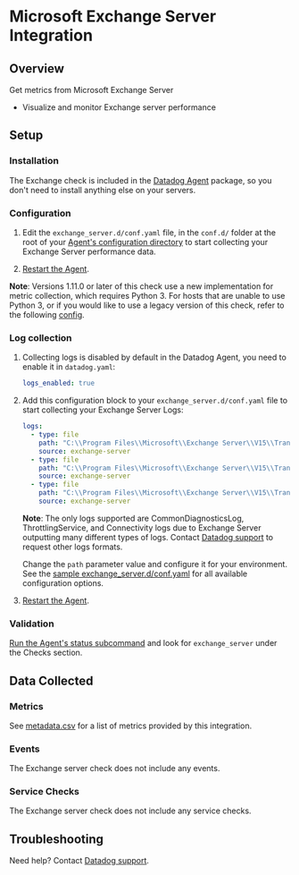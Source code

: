 # Microsoft Exchange Server Integration

## Overview

Get metrics from Microsoft Exchange Server

- Visualize and monitor Exchange server performance

## Setup

### Installation

The Exchange check is included in the [Datadog Agent][1] package, so you don't need to install anything else on your servers.

### Configuration

1. Edit the `exchange_server.d/conf.yaml` file, in the `conf.d/` folder at the root of your [Agent's configuration directory][2] to start collecting your Exchange Server performance data.

2. [Restart the Agent][3].

**Note**: Versions 1.11.0 or later of this check use a new implementation for metric collection, which requires Python 3. For hosts that are unable to use Python 3, or if you would like to use a legacy version of this check, refer to the following [config][8].

### Log collection

1. Collecting logs is disabled by default in the Datadog Agent, you need to enable it in `datadog.yaml`:

   ```yaml
   logs_enabled: true
   ```

2. Add this configuration block to your `exchange_server.d/conf.yaml` file to start collecting your Exchange Server Logs:

   ```yaml
   logs:
     - type: file
       path: "C:\\Program Files\\Microsoft\\Exchange Server\\V15\\TransportRoles\\Logs\\CommonDiagnosticsLog\\*"
       source: exchange-server
     - type: file
       path: "C:\\Program Files\\Microsoft\\Exchange Server\\V15\\TransportRoles\\Logs\\ThrottlingService\\*"
       source: exchange-server
     - type: file
       path: "C:\\Program Files\\Microsoft\\Exchange Server\\V15\\TransportRoles\\Logs\\Hub\\Connectivity\\*"
       source: exchange-server
   ```
    **Note**: The only logs supported are CommonDiagnosticsLog, ThrottlingService, and Connectivity logs due to Exchange Server outputting many different types of logs. Contact [Datadog support][7] to request other logs formats.

   Change the `path` parameter value and configure it for your environment.
   See the [sample exchange_server.d/conf.yaml][4] for all available configuration options.

3. [Restart the Agent][3].


### Validation

[Run the Agent's status subcommand][5] and look for `exchange_server` under the Checks section.

## Data Collected

### Metrics

See [metadata.csv][6] for a list of metrics provided by this integration.

### Events

The Exchange server check does not include any events.

### Service Checks

The Exchange server check does not include any service checks.

## Troubleshooting

Need help? Contact [Datadog support][7].

[1]: https://app.datadoghq.com/account/settings/agent/latest
[2]: https://docs.datadoghq.com/agent/guide/agent-configuration-files/#agent-configuration-directory
[3]: https://docs.datadoghq.com/agent/guide/agent-commands/#start-stop-and-restart-the-agent
[4]: https://github.com/DataDog/integrations-core/blob/master/exchange_server/datadog_checks/exchange_server/data/conf.yaml.example
[5]: https://docs.datadoghq.com/agent/guide/agent-commands/#agent-status-and-information
[6]: https://github.com/DataDog/integrations-core/blob/master/exchange_server/metadata.csv
[7]: https://docs.datadoghq.com/help/
[8]: https://github.com/DataDog/integrations-core/blob/7.33.x/exchange_server/datadog_checks/exchange_server/data/conf.yaml.example
